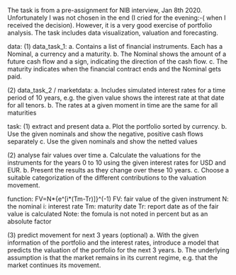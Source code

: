 The task is from a pre-assignment for NIB interview, Jan 8th 2020. Unfortunately I was not chosen in the end (I cried for the evening:-( when I received the decision).
However, it is a very good exercise of portfolio analysis.
The task includes data visualization, valuation and forecasting.

data:
(1) data_task_1:
a. Contains a list of financial instruments. Each has a Nominal, a currency and a maturity. 
b. The Nominal shows the amount of a future cash flow and a sign, indicating the direction of the cash flow. 
c. The maturity indicates when the financial contract ends and the Nominal gets paid.

(2) data_task_2 / marketdata:
a. Includes simulated interest rates for a time period of 10 years, e.g. the given value shows the interest rate at that date for all tenors. 
b. The rates at a given moment in time are the same for all maturities

task:
(1) extract and present data
a. Plot the portfolio sorted by currency.
b. Use the given nominals and show the negative, positive cash flows separately 
c. Use the given nominals and show the netted values

(2) analyse fair values over time
a. Calculate the valuations for the instruments for the years 0 to 10 using the given interest rates for USD and EUR.
b. Present the results as they change over these 10 years. 
c. Choose a suitable categorization of the different contributions to the valuation movement.

function:
FV=N*{e^[i*(Tm-Tr)]}^(-1)
FV: fair value of the given instrument
N: the nominal
i: interest rate
Tm: maturity date
Tr: report date as of the fair value is calculated
Note: the fomula is not noted in percent but as an absolute factor 

(3) predict movement for next 3 years (optional)
a. With the given information of the portfolio and the interest rates, introduce a model that predicts the valuation of the portfolio for the next 3 years. 
b. The underlying assumption is that the market remains in its current regime, e.g. that the market continues its movement.	

